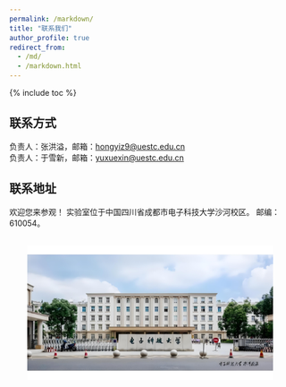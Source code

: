 ```yaml
---
permalink: /markdown/
title: "联系我们"
author_profile: true
redirect_from: 
  - /md/
  - /markdown.html
---
```


{% include toc %}

## 联系方式
负责人：张洪溢，邮箱：hongyiz9@uestc.edu.cn  
负责人：于雪新，邮箱：yuxuexin@uestc.edu.cn

## 联系地址
欢迎您来参观！
实验室位于中国四川省成都市电子科技大学沙河校区。  邮编：610054。

<div style="margin-top: 30px; text-align: center;">
  <img src="../images/学校.png" alt="" style="width: 440px; height: 240px; object-fit: cover;">
</div>
